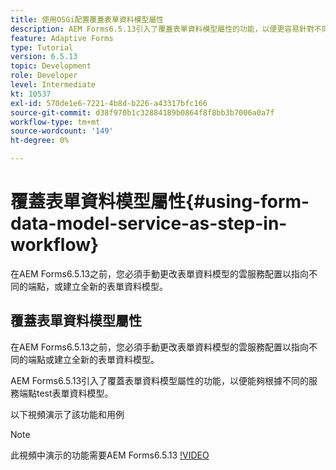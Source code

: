 ```yaml
---
title: 使用OSGi配置覆蓋表單資料模型屬性
description: AEM Forms6.5.13引入了覆蓋表單資料模型屬性的功能，以便更容易針對不同端點test一個表單資料模型。
feature: Adaptive Forms
type: Tutorial
version: 6.5.13
topic: Development
role: Developer
level: Intermediate
kt: 10537
exl-id: 570de1e6-7221-4b8d-b226-a43317bfc166
source-git-commit: d38f970b1c32884189b0864f8f8bb3b7006a0a7f
workflow-type: tm+mt
source-wordcount: '149'
ht-degree: 0%

---
```


# 覆蓋表單資料模型屬性{#using-form-data-model-service-as-step-in-workflow}

在AEM Forms6.5.13之前，您必須手動更改表單資料模型的雲服務配置以指向不同的端點，或建立全新的表單資料模型。

## 覆蓋表單資料模型屬性

在AEM Forms6.5.13之前，您必須手動更改表單資料模型的雲服務配置以指向不同的端點或建立全新的表單資料模型。

AEM Forms6.5.13引入了覆蓋表單資料模型屬性的功能，以便能夠根據不同的服務端點test表單資料模型。

以下視頻演示了該功能和用例

>[!NOTE]
>此視頻中演示的功能需要AEM Forms6.5.13
>[!VIDEO](https://video.tv.adobe.com/v/343762?quality=9&learn=on)
